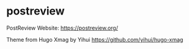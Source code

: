# postreview

PostReview Website: https://postreview.org/

Theme from Hugo Xmag by Yihui https://github.com/yihui/hugo-xmag
